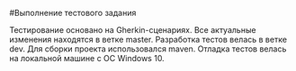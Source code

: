 #Выполнение тестового задания

Тестирование основано на Gherkin-сценариях.
Все актуальные изменения находятся в ветке master.
Разработка тестов велась в ветке dev.
Для сборки проекта использовался maven.
Отладка тестов велась на локальной машине с ОС Windows 10.